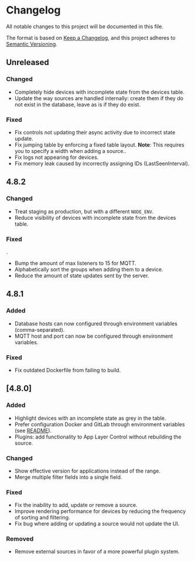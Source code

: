 # Changelog

All notable changes to this project will be documented in this file.

The format is based on [Keep a Changelog](https://keepachangelog.com/en/1.0.0/),
and this project adheres to [Semantic Versioning](https://semver.org/spec/v2.0.0.html).

## Unreleased

### Changed

- Completely hide devices with incomplete state from the devices table.
- Update the way sources are handled internally: create them if they do not exist in the database, leave as is if they do exist.

### Fixed

- Fix controls not updating their async activity due to incorrect state update.
- Fix jumping table by enforcing a fixed table layout.
  **Note**: This requires you to specify a width when adding a source..
- Fix logs not appearing for devices.
- Fix memory leak caused by incorrectly assigning IDs (LastSeenInterval).

## 4.8.2

### Changed

- Treat staging as production, but with a different `NODE_ENV`.
- Reduce visibility of devices with incomplete state from the devices table.

### Fixed

.

- Bump the amount of max listeners to 15 for MQTT.
- Alphabetically sort the groups when adding them to a device.
- Reduce the amount of state updates sent by the server.

## 4.8.1

### Added

- Database hosts can now configured through environment variables (comma-separated).
- MQTT host and port can now be configured through environment variables.

### Fixed

- Fix outdated Dockerfile from failing to build.

## [4.8.0]

### Added

- Highlight devices with an incomplete state as grey in the table.
- Prefer configuration Docker and GitLab through environment variables (see [README](README.md)).
- Plugins: add functionality to App Layer Control without rebuilding the source.

### Changed

- Show effective version for applications instead of the range.
- Merge multiple filter fields into a single field.

### Fixed

- Fix the inability to add, update or remove a source.
- Improve rendering performance for devices by reducing the frequency of sorting and filtering.
- Fix bug where adding or updating a source would not update the UI.

### Removed

- Remove external sources in favor of a more powerful plugin system.
